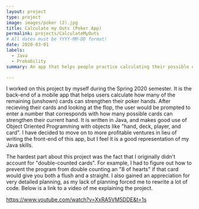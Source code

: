 ```yaml
---
layout: project
type: project
image: images/poker (2).jpg
title: Calculate my Outs (Poker App)
permalink: projects/CalculateMyOuts
# All dates must be YYYY-MM-DD format!
date: 2020-03-01
labels:
  - Java
  - Probability
summary: An app that helps people practice calculating their possible outs (or stronger hand possibilities).

---
```

I worked on this project by myself during the Spring 2020 semester. It is the back-end of a mobile app that helps users calculate how many of the remaining (unshown) cards can strengthen their poker hands.  After recieving their cards and looking at the flop, the user would be prompted to enter a number that corresponds with how many possible cards can strengthen their current hand. It is written in Java, and makes good use of Object Oriented Programming with objects like "hand, deck, player, and card". I have decided to move on to more profitable ventures in lieu of writing the front-end of this app, but I feel it is a good representation of my Java skills. 

The hardest part about this project was the fact that I originally didn't account for "double-counted cards". For example, I had to figure out how to prevent the program from double counting an "8 of hearts" if that card would give you both a flush and a straight. I also gained an appreciation for very detailed planning, as my lack of planning forced me to rewrite a lot of code. Below is a link to a video of me explaining the project.

https://www.youtube.com/watch?v=XxRA5VM5DDE&t=1s

